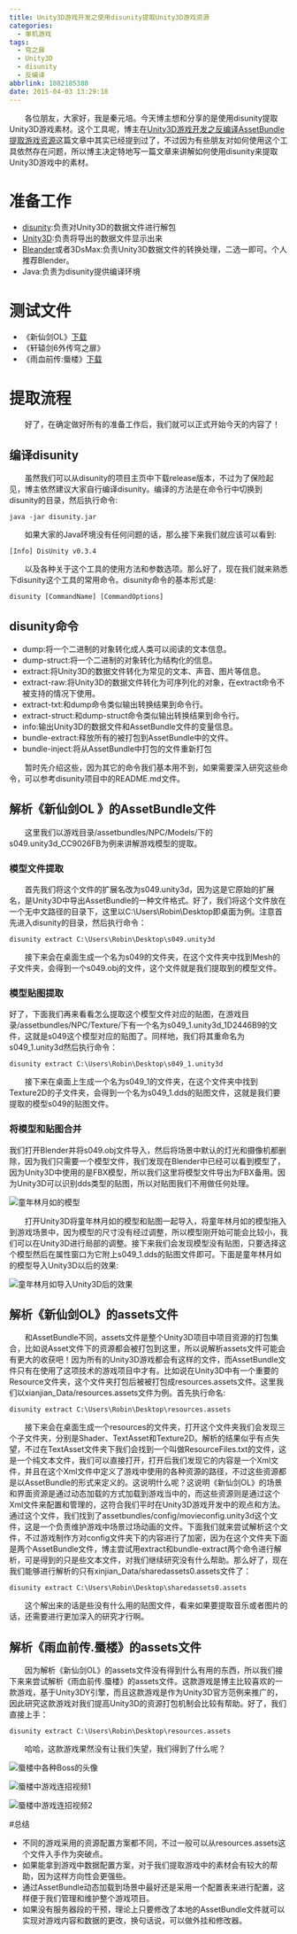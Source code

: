 ```yaml
---
title: Unity3D游戏开发之使用disunity提取Unity3D游戏资源
categories:
  - 单机游戏
tags:
  - 穹之扉
  - Unity3D
  - disunity
  - 反编译
abbrlink: 1082185388
date: 2015-04-03 13:29:18
---
```

&emsp;&emsp;各位朋友，大家好，我是秦元培。今天博主想和分享的是使用disunity提取Unity3D游戏素材。这个工具呢，博主在[Unity3D游戏开发之反编译AssetBundle提取游戏资源](http://www.qinyuanpei.com/2015/04/02/unity3d-development-with-assetbundle/)这篇文章中其实已经提到过了，不过因为有些朋友对如何使用这个工具依然存在问题，所以博主决定特地写一篇文章来讲解如何使用disunity来提取Unity3D游戏中的素材。

<!--more-->

# 准备工作
* [disunity](https://github.com/ata4/disunity):负责对Unity3D的数据文件进行解包
* [Unity3D](http://www.unity3d.com):负责将导出的数据文件显示出来
* [Bleander](http://www.blender.org/)或者3DsMax:负责Unity3D数据文件的转换处理，二选一即可。个人推荐Blender。
* Java:负责为disunity提供编译环境

# 测试文件
* 《新仙剑OL》[下载](http://pan.baidu.com/s/1gd5tSzD)
* 《轩辕剑6外传穹之扉》
* 《雨血前传:蜃楼》[下载](http://pan.baidu.com/s/1dDwA6qt)

# 提取流程
&emsp;&emsp;好了，在确定做好所有的准备工作后，我们就可以正式开始今天的内容了！
## 编译disunity
&emsp;&emsp;虽然我们可以从disunity的项目主页中下载release版本，不过为了保险起见，博主依然建议大家自行编译disunity。编译的方法是在命令行中切换到disunity的目录，然后执行命令:
```Shell
java -jar disunity.jar
```
&emsp;&emsp;如果大家的Java环境没有任何问题的话，那么接下来我们就应该可以看到:
```Sheel
[Info] DisUnity v0.3.4
```
&emsp;&emsp;以及各种关于这个工具的使用方法和参数选项。那么好了，现在我们就来熟悉下disunity这个工具的常用命令。disunity命令的基本形式是:
```
disunity [CommandName] [CommandOptions]
```
## disunity命令
* dump:将一个二进制的对象转化成人类可以阅读的文本信息。
* dump-struct:将一个二进制的对象转化为结构化的信息。
* extract:将Unity3D的数据文件转化为常见的文本、声音、图片等信息。
* extract-raw:将Unity3D的数据文件转化为可序列化的对象，在extract命令不被支持的情况下使用。
* extract-txt:和dump命令类似输出转换结果到命令行。
* extract-struct:和dump-struct命令类似输出转换结果到命令行。
* info:输出Unity3D的数据文件和AssetBundle文件的变量信息。
* bundle-extract:释放所有的被打包到AssetBundle中的文件。
* bundle-inject:将从AssetBundle中打包的文件重新打包

&emsp;&emsp;暂时先介绍这些，因为其它的命令我们基本用不到，如果需要深入研究这些命令，可以参考disunity项目中的README.md文件。

## 解析《新仙剑OL 》的AssetBundle文件
&emsp;&emsp;这里我们以游戏目录/assetbundles/NPC/Models/下的s049.unity3d_CC9026FB为例来讲解游戏模型的提取。
### 模型文件提取
&emsp;&emsp;首先我们将这个文件的扩展名改为s049.unity3d，因为这是它原始的扩展名，是Unity3D中导出AssetBundle的一种文件格式。好了，我们将这个文件放在一个无中文路径的目录下，这里以C:\Users\Robin\Desktop即桌面为例。注意首先进入disunity的目录，然后执行命令：
```Shell
disunity extract C:\Users\Robin\Desktop\s049.unity3d
```
&emsp;&emsp;接下来会在桌面生成一个名为s049的文件夹，在这个文件夹中找到Mesh的子文件夹，会得到一个s049.obj的文件，这个文件就是我们提取到的模型文件。
### 模型贴图提取
好了，下面我们再来看看怎么提取这个模型文件对应的贴图，在游戏目录/assetbundles/NPC/Texture/下有一个名为s049_1.unity3d_1D2446B9的文件，这就是s049这个模型对应的贴图了。同样地，我们将其重命名为s049_1.unity3d然后执行命令：
```Shell
disunity extract C:\Users\Robin\Desktop\s049_1.unity3d
```
&emsp;&emsp;接下来在桌面上生成一个名为s049_1的文件夹，在这个文件夹中找到Texture2D的子文件夹，会得到一个名为s049_1.dds的贴图文件，这就是我们要提取的模型s049的贴图文件。
### 将模型和贴图合并
我们打开Blender并将s049.obj文件导入，然后将场景中默认的灯光和摄像机都删除，因为我们只需要一个模型文件，我们发现在Blender中已经可以看到模型了，因为Unity3D中使用的是FBX模型，所以我们这里将模型文件导出为FBX备用。因为Unity3D可以识别dds类型的贴图，所以对贴图我们不用做任何处理。

![童年林月如的模型](https://ws1.sinaimg.cn/large/4c36074fly1fz05jg3u49j20s50gz0to.jpg)

&emsp;&emsp;打开Unity3D将童年林月如的模型和贴图一起导入，将童年林月如的模型拖入到游戏场景中，因为模型的尺寸没有经过调整，所以模型刚开始可能会比较小，我们可以在Unity3D进行局部的调整。接下来我们会发现模型没有贴图，只要选择这个模型然后在属性窗口为它附上s049_1.dds的贴图文件即可。下面是童年林月如的模型导入Unity3D以后的效果:

![童年林月如导入Unity3D后的效果](https://ws1.sinaimg.cn/large/4c36074fly1fz05d13ddij20ax0bpdgo.jpg)

## 解析《新仙剑OL》的assets文件
&emsp;&emsp;和AssetBundle不同，assets文件是整个Unity3D项目中项目资源的打包集合，比如说Asset文件下的资源都会被打包到这里，所以说解析assets文件可能会有更大的收获吧！因为所有的Unity3D游戏都会有这样的文件，而AssetBundle文件只有在使用了这项技术的游戏项目中才有。比如说在Unity3D中有一个重要的Resource文件夹，这个文件夹打包后被被打包成resources.assets文件。这里我们以xianjian_Data/resources.assets文件为例。首先执行命名:
```Shell
disunity extract C:\Users\Robin\Desktop\resources.assets
```
&emsp;&emsp;接下来会在桌面生成一个resources的文件夹，打开这个文件夹我们会发现三个子文件夹，分别是Shader、TextAsset和Texture2D。解析的结果似乎有点失望，不过在TextAsset文件夹下我们会找到一个叫做ResourceFiles.txt的文件，这是一个纯文本文件，我们可以直接打开，打开后我们发现它的内容是一个Xml文件，并且在这个Xml文件中定义了游戏中使用的各种资源的路径，不过这些资源都是以AssetBundle的形式来定义的。这说明什么呢？这说明《新仙剑OL》的场景和界面资源是通过动态加载的方式加载到游戏当中的，而这些资源则是通过这个Xml文件来配置和管理的，这符合我们平时在Unity3D游戏开发中的观点和方法。通过这个文件，我们找到了assetbundles/config/movieconfig.unity3d这个文件，这是一个负责维护游戏中场景过场动画的文件。下面我们就来尝试解析这个文件，不过游戏制作方对config文件夹下的内容进行了加密，因为在这个文件夹下面是两个AssetBundle文件，博主尝试用extract和bundle-extract两个命令进行解析，可是得到的只是些文本文件，对我们继续研究没有什么帮助。那么好了，现在我们能够进行解析的只有xinjian_Data/sharedassets0.assets文件了：
```Shell
disunity extract C:\Users\Robin\Desktop\sharedassets0.assets
```
&emsp;&emsp;这个解出来的话是些没有什么用的贴图文件，看来如果要提取音乐或者图片的话，还需要进行更加深入的研究才行啊。

## 解析《雨血前传.蜃楼》的assets文件
&emsp;&emsp;因为解析《新仙剑OL》的assets文件没有得到什么有用的东西，所以我们接下来来尝试解析《雨血前传.蜃楼》的assets文件。这款游戏是博主比较喜欢的一款游戏，基于Unity3DY引擎，而且这款游戏是作为Unity3D官方范例来推广的，因此研究这款游戏对我们提高Unity3D的资源打包机制会比较有帮助。好了，我们直接上手：
```Shell
disunity extract C:\Users\Robin\Desktop\resources.assets
```
&emsp;&emsp;哈哈，这款游戏果然没有让我们失望，我们得到了什么呢？

![蜃楼中各种Boss的头像](https://ws1.sinaimg.cn/large/4c36074fly1fz01yhmincj20ur0cdqan.jpg)

![蜃楼中游戏连招视频1](https://ws1.sinaimg.cn/large/4c36074fly1fz01tz1bvqj208w050mxb.jpg)

![蜃楼中游戏连招视频2](https://ws1.sinaimg.cn/large/4c36074fly1fyzcu600c0j208w0500sp.jpg)


#总结
* 不同的游戏采用的资源配置方案都不同，不过一般可以从resources.assets这个文件入手作为突破点。
* 如果能拿到游戏中数据配置方案，对于我们提取游戏中的素材会有较大的帮助，因为这样方向性会更强些。
* 通过AssetBundle动态加载到场景中最好还是采用一个配置表来进行配置，这样便于我们管理和维护整个游戏项目。
* 如果没有服务器段的干预，理论上只要修改了本地的AssetBundle文件就可以实现对游戏内容和数据的更改，换句话说，可以做外挂和修改器。




 
